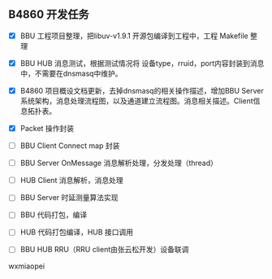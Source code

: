 ## B4860 开发任务

- [x] BBU 工程项目整理，把libuv-v1.9.1 开源包编译到工程中，工程 Makefile 整理
- [x] BBU HUB 消息测试，根据测试情况将 设备type，rruid，port内容封装到消息中，不需要在dnsmasq中维护。
- [x] B4860 项目概设文档更新，去掉dnsmasq的相关操作描述，增加BBU Server系统架构，消息处理流程图，以及通道建立流程图。消息相关描述。Client信息拓扑表。

- [x] Packet 操作封装
- [ ] BBU Client Connect map 封装
- [ ] BBU Server OnMessage 消息解析处理，分发处理（thread）
- [ ] HUB Client 消息解析，消息处理
- [ ] BBU Server 时延测量算法实现
- [ ] BBU 代码打包，编译
- [ ] HUB 代码打包编译，HUB 接口调用 
- [ ] BBU HUB RRU（RRU client由张云松开发）设备联调





<i class="fab fa-weixin fa-lg"></i> wxmiaopei